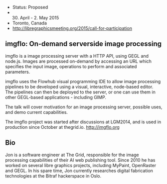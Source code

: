 
* Status: Proposed
* 30. April - 2. May 2015
* Toronto, Canada
* http://libregraphicsmeeting.org/2015/call-for-participation


imgflo: On-demand serverside image processing
--------

imgflo is a image processing server with a HTTP API,
using GEGL and node.js. Images are processed on-demand
by accessing an URL which specifies the input image,
operations to perform and associated parameters.

imgflo uses the Flowhub visual programming IDE to allow
image processing pipelines to be developed using
a visual, interactive, node-based editor.
The pipelines can then be deployed to the server,
or one can use them in other GEGL-based applications - including GIMP.

The talk will cover motivation for an image processing server,
possible uses, and demo current capabilities.

The imgflo project was started after discussions at LGM2014,
and is used in production since October at thegrid.io.
http://imgflo.org

Bio
-----

Jon is a software engineer at The Grid, responsible for the
image processing capabilities of their AI web publishing tool.
Since 2010 he has worked on several libre graphics projects,
including MyPaint, OpenRaster and GEGL.
In his spare time, Jon currently researches digital fabrication technologies
at the Bitraf hackerspace in Oslo.
